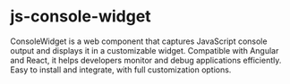 # js-console-widget
ConsoleWidget is a web component that captures JavaScript console output and displays it in a customizable widget. Compatible with Angular and React, it helps developers monitor and debug applications efficiently. Easy to install and integrate, with full customization options.
